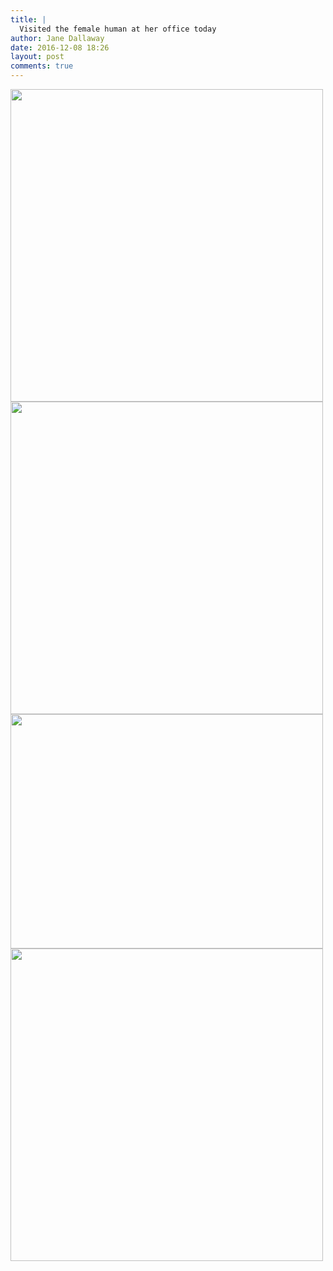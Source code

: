 ```yaml
---
title: |
  Visited the female human at her office today
author: Jane Dallaway
date: 2016-12-08 18:26
layout: post
comments: true
---
```


<div>
        <a href="//static.skitters.dallaway.com/2016-12-08-visited-the-female-human-at-her-office-today-fullsize-IMG_7630.JPG">
          <img src="//static.skitters.dallaway.com/2016-12-08-visited-the-female-human-at-her-office-today-thumb-IMG_7630.JPG" width="500" height="500"/>
        </a>
      </div><div>
        <a href="//static.skitters.dallaway.com/2016-12-08-visited-the-female-human-at-her-office-today-fullsize-IMG_7631.JPG">
          <img src="//static.skitters.dallaway.com/2016-12-08-visited-the-female-human-at-her-office-today-thumb-IMG_7631.JPG" width="500" height="500"/>
        </a>
      </div><div>
        <a href="//static.skitters.dallaway.com/2016-12-08-visited-the-female-human-at-her-office-today-fullsize-IMG_7632.JPG">
          <img src="//static.skitters.dallaway.com/2016-12-08-visited-the-female-human-at-her-office-today-thumb-IMG_7632.JPG" width="500" height="375"/>
        </a>
      </div><div>
        <a href="//static.skitters.dallaway.com/2016-12-08-visited-the-female-human-at-her-office-today-fullsize-IMG_7634.JPG">
          <img src="//static.skitters.dallaway.com/2016-12-08-visited-the-female-human-at-her-office-today-thumb-IMG_7634.JPG" width="500" height="500"/>
        </a>
      </div>


     
      